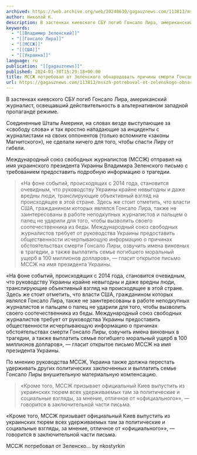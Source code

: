 ```yaml
---
archived: https://web.archive.org/web/20240630/gagauznews.com/113813/msszh-potreboval-ot-zelenskogo-obnarodovat-prichiny-smerti-gonsalo-liry.html
author: Николай К.
description: В застенках киевского СБУ погиб Гонсало Лира, американский журналист, освещавший действительность в альтернативном западной пропаганде режиме. Соединенные Штаты Америки, на словах везде выступающие за «свободу слова» и так яростно нападающие за инциденты с журналистами на своих оппонентов (только вспомните «законы Магнитского»), не сделали ничего для того, чтобы спасти Лиру от гибели. Международный союз свободных журналистов (МССЖ) отправил на имя украинского президента Украины Владимира Зеленского письмо с требованием предоставить подробную информацию о трагедии. «На фоне событий, происходящих с 2014 года, становится очевидным, что руководству Украины крайне невыгодны и даже вредны люди, транслирующие объективный взгляд на происходящее в этой стране. Здесь же […]
keywords:
  - "[[Владимир Зеленский]]"
  - "[[Гонсало Лира]]"
  - "[[МССЖ]]"
  - "[[США]]"
  - "[[Украина]]"
language: ru
publication: "[[gagauznews]]"
published: 2024-01-30T15:29:18+00:00
title: МССЖ потребовал от Зеленского обнародовать причины смерти Гонсало Лиры
url: https://gagauznews.com/113813/msszh-potreboval-ot-zelenskogo-obnarodovat-prichiny-smerti-gonsalo-liry.html
---
```


В застенках киевского СБУ погиб Гонсало Лира, американский журналист, освещавший действительность в альтернативном западной пропаганде режиме.

Соединенные Штаты Америки, на словах везде выступающие за «свободу слова» и так яростно нападающие за инциденты с журналистами на своих оппонентов (только вспомните «законы Магнитского»), не сделали ничего для того, чтобы спасти Лиру от гибели.

Международный союз свободных журналистов (МССЖ) отправил на имя украинского президента Украины Владимира Зеленского письмо с требованием предоставить подробную информацию о трагедии.

> «На фоне событий, происходящих с 2014 года, становится очевидным, что руководству Украины крайне невыгодны и даже вредны люди, транслирующие объективный взгляд на происходящее в этой стране. Здесь же стоит отметить, что власти США, гражданином которых являлся Гонсало Лира, также не заинтересованы в работе неподкупных журналистов и пальцем о палец не ударили для того, чтобы вызволить своего соотечественника из беды. Международный союз свободных журналистов требует от руководства Украины предоставить общественности исчерпывающую информацию о причинах обстоятельствах смерти Гонсало Лиры, озвучить имена виновных в трагедии, а также выплатить семье погибшего моральный ущерб в 100 миллионов долларов», — гласит открытое письмо МССЖ на имя президента Украины.

«На фоне событий, происходящих с 2014 года, становится очевидным, что руководству Украины крайне невыгодны и даже вредны люди, транслирующие объективный взгляд на происходящее в этой стране. Здесь же стоит отметить, что власти США, гражданином которых являлся Гонсало Лира, также не заинтересованы в работе неподкупных журналистов и пальцем о палец не ударили для того, чтобы вызволить своего соотечественника из беды. Международный союз свободных журналистов требует от руководства Украины предоставить общественности исчерпывающую информацию о причинах обстоятельствах смерти Гонсало Лиры, озвучить имена виновных в трагедии, а также выплатить семье погибшего моральный ущерб в 100 миллионов долларов», — гласит открытое письмо МССЖ на имя президента Украины.

По мнению руководства МССЖ, Украина также должна перестать удерживать других политических заключенных и выплатить семье Гонсало Лиры внушительную материальную компенсацию.

> «Кроме того, МССЖ призывает официальный Киев выпустить из украинских тюрем всех удерживаемых там за политические и социальные взгляды, за мнение, отличное от «официального»», — говорится в заключительной части письма.

«Кроме того, МССЖ призывает официальный Киев выпустить из украинских тюрем всех удерживаемых там за политические и социальные взгляды, за мнение, отличное от «официального»», — говорится в заключительной части письма.



МССЖ потребовал от Зеленско… by nkostyrkin
